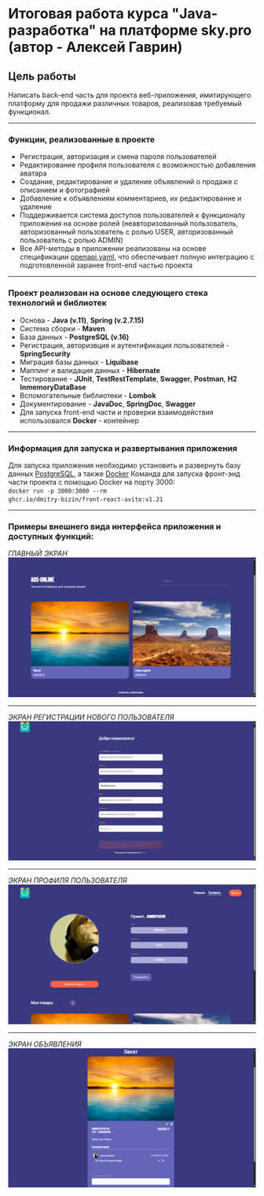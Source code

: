 # Итоговая работа курса "Java-разработка" на платформе sky.pro (автор - Алексей Гаврин)  
## Цель работы
Написать back-end часть для проекта веб-приложения, имитирующего платформу для продажи различных товаров, реализовав требуемый функционал.  

---
### Функции, реализованные в проекте
+ Регистрация, авторизация и смена пароля пользователей
+ Редактирование профиля пользователя с возможностью добавления аватара
+ Создание, редактирование и удаление объявлений о продаже с описанием и фотографией
+ Добавление к объявлениям комментариев, их редактирование и удаление
+ Поддерживается система доступов пользователей к функционалу приложения на основе ролей (неавторизованный пользователь, авторизованный пользователь с ролью USER, авторизованный пользователь с ролью ADMIN)
+ Все API-методы в приложении реализованы на основе спецификации [openapi.yaml](https://github.com/Aleksey-Gavrin/Graduate-work/blob/dev/openapi.yaml), что обеспечивает полную интеграцию с подготовленной заранее front-end частью проекта  
---
### Проект реализован на основе следующего стека технологий и библиотек
+ Основа - __Java (v.11)__, __Spring (v.2.7.15)__
+ Система сборки - __Maven__
+ База данных - __PostgreSQL (v.16)__
+ Регистрация, авторизвция и аутентификация пользователей - __SpringSecurity__ 
+ Миграция базы данных - __Liquibase__
+ Маппинг и валидация данных - __Hibernate__
+ Тестирование - __JUnit__, __TestRestTemplate__, __Swagger__, __Postman__, __H2 InmemoryDataBase__
+ Вспомогательные библиотеки - __Lombok__
+ Документирование - __JavaDoc__, __SpringDoc__, __Swagger__
+ Для запуска front-end части и проверки взаимодействия использовался __Docker__ - контейнер
---
### Информация для запуска и развертывания приложения  
Для запуска приложения необходимо установить и развернуть базу данных [PostgreSQL](https://www.postgresql.org/download/), а также [Docker](https://docs.docker.com/get-started/get-docker/)
Команда для запуска фронт-энд части проекта с помощью Docker на порту 3000:  
<code>docker run -p 3000:3000 --rm ghcr.io/dmitry-bizin/front-react-avito:v1.21</code>  

---
### Примеры внешнего вида интерфейса приложения и доступных функций:  

_ГЛАВНЫЙ ЭКРАН_
![alt-Главный экран](https://github.com/Aleksey-Gavrin/Graduate-work/blob/dev/demo/Main.png "Главный экран")  

---

_ЭКРАН РЕГИСТРАЦИИ НОВОГО ПОЛЬЗОВАТЕЛЯ_
![alt-Экран регистрации](https://github.com/Aleksey-Gavrin/Graduate-work/blob/dev/demo/Registration.png "Экран регистрации")  

---

_ЭКРАН ПРОФИЛЯ ПОЛЬЗОВАТЕЛЯ_
![alt-Экран профиля](https://github.com/Aleksey-Gavrin/Graduate-work/blob/dev/demo/Profile.png "Экран профиля")  

---

_ЭКРАН ОБЪЯВЛЕНИЯ_
![alt-Экран объявления](https://github.com/Aleksey-Gavrin/Graduate-work/blob/dev/demo/Ad.png "Экран объявления")
